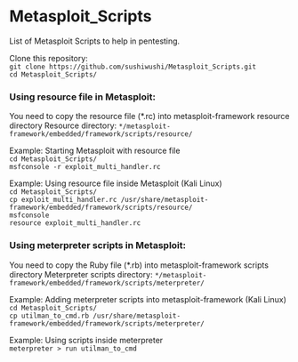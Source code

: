# Metasploit_Scripts
List of Metasploit Scripts to help in pentesting.
  
Clone this repository:  
`git clone https://github.com/sushiwushi/Metasploit_Scripts.git`     
`cd Metasploit_Scripts/`
  
### Using resource file in Metasploit:  
You need to copy the resource file (*.rc) into metasploit-framework resource directory
Resource directory: `*/metasploit-framework/embedded/framework/scripts/resource/`  
   
Example: Starting Metasploit with resource file  
`cd Metasploit_Scripts/`  
`msfconsole -r exploit_multi_handler.rc`  
  
Example: Using resource file inside Metasploit (Kali Linux)  
`cd Metasploit_Scripts/`  
`cp exploit_multi_handler.rc /usr/share/metasploit-framework/embedded/framework/scripts/resource/`   
`msfconsole`  
`resource exploit_multi_handler.rc`  

### Using meterpreter scripts in Metasploit:  
You need to copy the Ruby file (*.rb) into metasploit-framework scripts directory
Meterpreter scripts directory: `*/metasploit-framework/embedded/framework/scripts/meterpreter/`  
  
Example: Adding meterpreter scripts into metasploit-framework (Kali Linux)
`cd Metasploit_Scripts/`    
`cp utilman_to_cmd.rb /usr/share/metasploit-framework/embedded/framework/scripts/meterpreter/`  
  
Example: Using scripts inside meterpreter  
`meterpreter > run utilman_to_cmd `  

